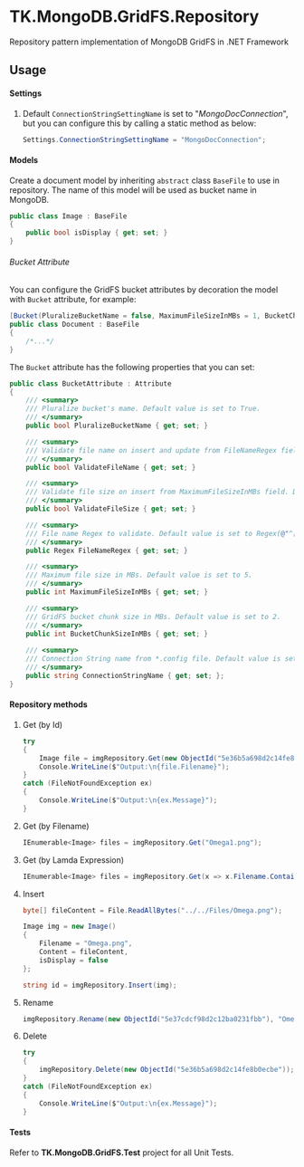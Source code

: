 # TK.MongoDB.GridFS.Repository
Repository pattern implementation of MongoDB GridFS in .NET Framework

## Usage
#### Settings

1. Default `ConnectionStringSettingName` is set to "*MongoDocConnection*", but you can configure this by calling a static method as below:

   ```c#
   Settings.ConnectionStringSettingName = "MongoDocConnection";
   ```


#### Models

Create a document model by inheriting `abstract` class `BaseFile​` to use in repository. The name of this model will be used as bucket name in MongoDB.

```c#
public class Image : BaseFile
{
    public bool isDisplay { get; set; }
}
```

###### Bucket Attribute

You can configure the GridFS bucket attributes by decoration the model with `Bucket` attribute, for example:

```c#
[Bucket(PluralizeBucketName = false, MaximumFileSizeInMBs = 1, BucketChunkSizeInMBs = 1)]
public class Document : BaseFile
{
	/*...*/
}
```

The `Bucket` attribute has the following properties that you can set:

```c#
public class BucketAttribute : Attribute
{
    /// <summary>
    /// Pluralize bucket's mame. Default value is set to True.
    /// </summary>
    public bool PluralizeBucketName { get; set; }

    /// <summary>
    /// Validate file name on insert and update from FileNameRegex field. Default value is set to True.
    /// </summary>
    public bool ValidateFileName { get; set; }

    /// <summary>
    /// Validate file size on insert from MaximumFileSizeInMBs field. Default value is set to True.
    /// </summary>
    public bool ValidateFileSize { get; set; }

    /// <summary>
    /// File name Regex to validate. Default value is set to Regex(@"^[\w\-. ]+$", RegexOptions.IgnoreCase).
    /// </summary>
    public Regex FileNameRegex { get; set; }

    /// <summary>
    /// Maximum file size in MBs. Default value is set to 5.
    /// </summary>
    public int MaximumFileSizeInMBs { get; set; }

    /// <summary>
    /// GridFS bucket chunk size in MBs. Default value is set to 2.
    /// </summary>
    public int BucketChunkSizeInMBs { get; set; }
    
    /// <summary>
    /// Connection String name from *.config file. Default value is set from <i>Settings.ConnectionStringSettingName</i>.
    /// </summary>
    public string ConnectionStringName { get; set; };
}
```

#### Repository methods

1. Get (by Id)

    ```c#
    try
    {
        Image file = imgRepository.Get(new ObjectId("5e36b5a698d2c14fe8b0ecbe"));
        Console.WriteLine($"Output:\n{file.Filename}");
    }
    catch (FileNotFoundException ex)
    {
        Console.WriteLine($"Output:\n{ex.Message}");
    }
    ```

2. Get (by Filename)

    ```c#
    IEnumerable<Image> files = imgRepository.Get("Omega1.png");
    ```

3. Get (by Lamda Expression)

    ```c#
    IEnumerable<Image> files = imgRepository.Get(x => x.Filename.Contains("Omega") && x.UploadDateTime < DateTime.UtcNow.AddDays(-1));
    ```

4. Insert

    ```c#
    byte[] fileContent = File.ReadAllBytes("../../Files/Omega.png");

    Image img = new Image()
    {
        Filename = "Omega.png",
        Content = fileContent,
        isDisplay = false
    };

    string id = imgRepository.Insert(img);
    ```

6. Rename

    ```c#
    imgRepository.Rename(new ObjectId("5e37cdcf98d2c12ba0231fbb"), "Omega-new.png");
    ```

7. Delete

    ```c#
    try
    {
        imgRepository.Delete(new ObjectId("5e36b5a698d2c14fe8b0ecbe"));
    }
    catch (FileNotFoundException ex)
    {
        Console.WriteLine($"Output:\n{ex.Message}");
    }
    ```

#### Tests

Refer to **TK.MongoDB.GridFS.Test** project for all Unit Tests.